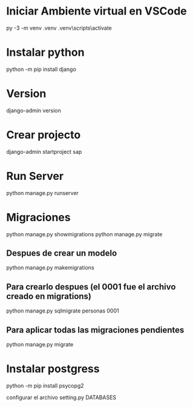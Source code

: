 # Iniciar Ambiente virtual en VSCode

py -3 -m venv .venv .venv\scripts\activate

# Instalar python
python -m pip install django

# Version
django-admin version    

# Crear projecto
django-admin startproject sap  

# Run Server
python manage.py runserver

# Migraciones
python manage.py showmigrations
python manage.py migrate
## Despues de crear un modelo
python manage.py makemigrations 
## Para crearlo despues (el 0001 fue el archivo creado en migrations)
python manage.py sqlmigrate personas 0001
## Para aplicar todas las migraciones pendientes
python manage.py migrate


# Instalar postgress
python -m pip install psycopg2  

configurar el archivo setting.py
DATABASES
